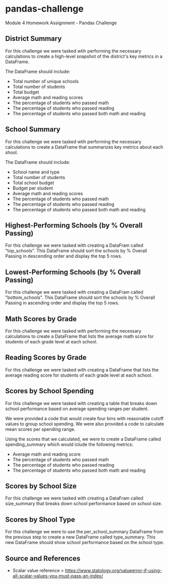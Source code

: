 # pandas-challenge
Module 4 Homework Assignment - Pandas Challenge

## District Summary
For this challenge we were tasked wtih performing the necessary calculations to create a high-level snapshot of the district's key metrics in a DataFrame. 

The DataFrame should include: 
* Total number of unique schools
* Total number of students
* Total budget
* Average math and reading scores
* The percentage of students who passed math
* The percentage of students who passed reading
* The percentage of students who passed both math and reading

## School Summary
For this challenge we were tasked wtih performing the necessary calculations to create a DataFrame that summarizes key metrics about each shool.

The DataFrame should include: 
* School name and type
* Total number of students
* Total school budget
* Budget per student
* Average math and reading scores
* The percentage of students who passed math
* The percentage of students who passed reading
* The percentage of students who passed both math and reading

## Highest-Performing Schools (by % Overall Passing)
For this challenge we were tasked with creating a DataFram called "top_schools". This DataFrame should sort the schools by % Overall Passing in descending order and display the top 5 rows.

## Lowest-Performing Schools (by % Overall Passing)
For this challenge we were tasked with creating a DataFram called "bottom_schools". This DataFrame should sort the schools by % Overall Passing in ascending order and display the top 5 rows.

## Math Scores by Grade
For this challenge we were tasked with performing the necessary calculations to create a DataFrame that lists the average math score for students of each grade level at each school. 

## Reading Scores by Grade
For this challenge we were tasked with creating a DataFrame that lists the average reading score for students of each grade level at each school.

## Scores by School Spending
For this challenge we were tasked with creating a table that breaks down school performance based on average spending ranges per student. 

We were provided a code that would create four bins with reasonable cutoff values to group school spending. We were also provided a code to calculate mean scores per spending range. 

Using the scores that we calculated, we were to create a DataFrame called spending_summary which would iclude the following metrics:
* Average math and reading score
* The percentage of students who passed math
* The percentage of students who passed reading
* The percentage of students who passed both math and reading

## Scores by School Size
For this challenge we were tasked with creating a DataFram called size_summary that breaks down school performance based on school size. 

## Scores by Shool Type
For this challenge we were to use the per_school_summary DataFrame from the previous step to create a new DataFrame called type_summary. This new DataFrame should show school performance based on the school type. 

## Source and References
* Scalar value reference > https://www.statology.org/valueerror-if-using-all-scalar-values-you-must-pass-an-index/